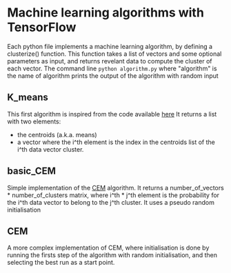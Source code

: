 Machine learning algorithms with TensorFlow
===========================================================

Each python file implements a machine learning algorithm,
by defining a clusterize() function. This function takes a list of vectors and some optional parameters
as input, and returns revelant data to compute the cluster of each vector.
The command line
`python algorithm.py`
where "algorithm" is the name of algorithm prints the output of the algorithm with random input


K_means
-------
This first algorithm is inspired from the code available [here](https://gist.github.com/dave-andersen/265e68a5e879b5540ebc)
It returns a list with two elements:
* the centroids (a.k.a. means)
* a vector where the i^th element is the index in the centroids list of the i^th data vector cluster.

basic_CEM
---------
Simple implementation of the [CEM](https://en.wikipedia.org/wiki/Expectation%E2%80%93maximization_algorithm#Gaussian_mixture) algorithm.
It returns a number_of_vectors * number_of_clusters matrix, where i^th * j^th element is the probability for the i^th data vector to 
belong to the j^th cluster.
It uses a pseudo random initialisation

CEM
----
A more complex implementation of CEM, where initialisation is done by running the firsts step of the algorithm with random initialisation,
and then selecting the best run as a start point.



